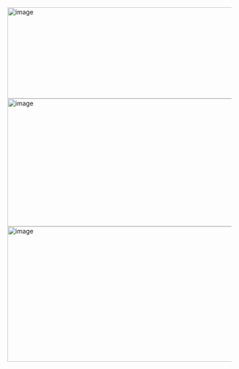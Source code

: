 <img width="694" height="205" alt="image" src="https://github.com/user-attachments/assets/e1a137f1-0219-4729-812c-cbb19e0718a4" />
<img width="915" height="287" alt="image" src="https://github.com/user-attachments/assets/1e41cf95-0760-462b-8ac3-a18b1f507ff9" />
<img width="899" height="304" alt="image" src="https://github.com/user-attachments/assets/4775a8a4-ca7b-4955-91a8-f85e02497407" />


